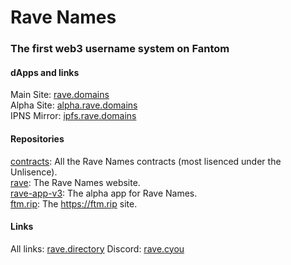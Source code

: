 # Rave Names
### The first web3 username system on Fantom

#### dApps and links
Main Site: [rave.domains](https://rave.domains)
<br>Alpha Site: [alpha.rave.domains](https://alpha.rave.domains)
<br>IPNS Mirror: [ipfs.rave.domains](https://ipfs.rave.domains)

#### Repositories
[contracts](https://github.com/rave-names/contracts): All the Rave Names contracts (most lisenced under the Unlisence).
<br>[rave](https://github.com/rave-names/rave): The Rave Names website.
<br>[rave-app-v3](https://github.com/rave-names/rave-app-v3): The alpha app for Rave Names.
<br>[ftm.rip](https://github.com/rave-names/ftm.rip): The https://ftm.rip site.

#### Links
All links: [rave.directory](https://rave.directory)
Discord: [rave.cyou](https://rave.cyou)
